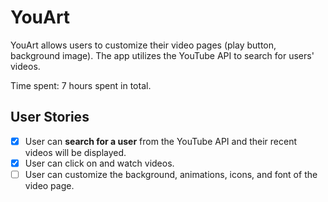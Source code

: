 # YouArt

YouArt allows users to customize their video pages (play button, background image). The app utilizes the YouTube API to search for users' videos.

Time spent: 7 hours spent in total. 

## User Stories

* [x] User can **search for a user** from the YouTube API and their recent videos will be displayed.
* [x] User can click on and watch videos.
* [ ] User can customize the background, animations, icons, and font of the video page. 
